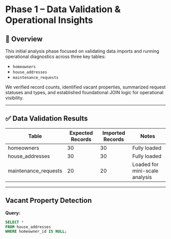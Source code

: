 # Phase 1 – Data Validation & Operational Insights

## 🧾 Overview

This initial analysis phase focused on validating data imports and running operational diagnostics across three key tables:  
- `homeowners`  
- `house_addresses`  
- `maintenance_requests`  

We verified record counts, identified vacant properties, summarized request statuses and types, and established foundational JOIN logic for operational visibility.

---

## ✅ Data Validation Results

| Table                 | Expected Records | Imported Records | Notes                           |
|----------------------|------------------|------------------|----------------------------------|
| homeowners           | 30               | 30               | Fully loaded                    |
| house_addresses      | 30               | 30               | Fully loaded                    |
| maintenance_requests | 20               | 20               | Loaded for mini-scale analysis  |

---

## Vacant Property Detection

**Query:**  
```sql
SELECT *  
FROM house_addresses  
WHERE homeowner_id IS NULL;

